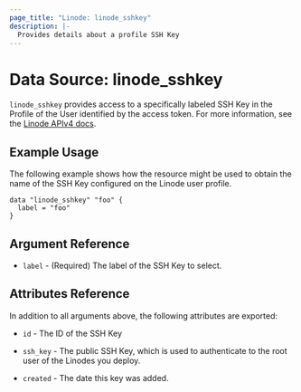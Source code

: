 ```yaml
---
page_title: "Linode: linode_sshkey"
description: |-
  Provides details about a profile SSH Key
---
```


# Data Source: linode\_sshkey

`linode_sshkey` provides access to a specifically labeled SSH Key in the Profile of the User identified by the access token.
For more information, see the [Linode APIv4 docs](https://techdocs.akamai.com/linode-api/reference/get-ssh-key).

## Example Usage

The following example shows how the resource might be used to obtain the name of the SSH Key configured on the Linode user profile.

```hcl
data "linode_sshkey" "foo" {
  label = "foo"
}
```

## Argument Reference

- `label` - (Required) The label of the SSH Key to select.

## Attributes Reference

In addition to all arguments above, the following attributes are exported:

- `id` - The ID of the SSH Key

- `ssh_key` - The public SSH Key, which is used to authenticate to the root user of the Linodes you deploy.

- `created` - The date this key was added.
